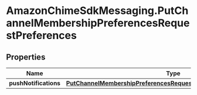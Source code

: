 # AmazonChimeSdkMessaging.PutChannelMembershipPreferencesRequestPreferences

## Properties

Name | Type | Description | Notes
------------ | ------------- | ------------- | -------------
**pushNotifications** | [**PutChannelMembershipPreferencesRequestPreferencesPushNotifications**](PutChannelMembershipPreferencesRequestPreferencesPushNotifications.md) |  | [optional] 


